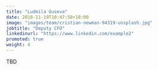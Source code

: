 ```yaml
---
title: "Ludmila Guseva"
date: 2018-11-19T10:47:58+10:00
image: "images/team/cristian-newman-94319-unsplash.jpg"
jobtitle: "Deputy CFO"
linkedinurl: "https://www.linkedin.com/example2"
promoted: true
weight: 4
---
```


TBD
